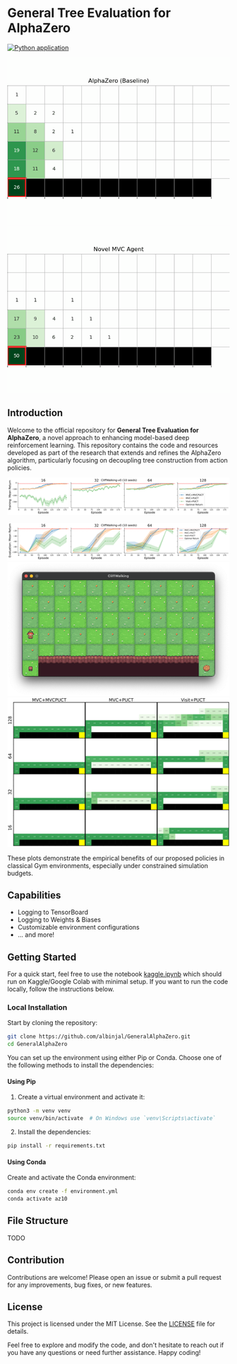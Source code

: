 # General Tree Evaluation for AlphaZero
[![Python application](https://github.com/albinjal/GeneralAlphaZero/actions/workflows/python-app.yml/badge.svg)](https://github.com/albinjal/GeneralAlphaZero/actions/workflows/python-app.yml)



![AlphaZeroGif](assets/AlphaZero.gif)
![MVCGif](assets/NovelMVCAgent.gif)
## Introduction
Welcome to the official repository for **General Tree Evaluation for AlphaZero**, a novel approach to enhancing model-based deep reinforcement learning. This repository contains the code and resources developed as part of the research that extends and refines the AlphaZero algorithm, particularly focusing on decoupling tree construction from action policies.


![Performance Comparison](assets/CliffWalking-v0_Self_Play_Mean_Discounted_Return.svg)

![Algorithm Efficiency](assets/CliffWalking-v0_Evaluation_Mean_Discounted_Returns.svg)
![cliffwalk](assets/env_picture.png)
![Project Overview](assets/CliffWalking-vo_Evaluation_Density.svg)


These plots demonstrate the empirical benefits of our proposed policies in classical Gym environments, especially under constrained simulation budgets.

## Capabilities
- Logging to TensorBoard
- Logging to Weights & Biases
- Customizable environment configurations
- ... and more!
## Getting Started
For a quick start, feel free to use the notebook [kaggle.ipynb](kaggle.ipynb) which should run on Kaggle/Google Colab with minimal setup. If you want to run the code locally, follow the instructions below.

### Local Installation
Start by cloning the repository:
```bash
git clone https://github.com/albinjal/GeneralAlphaZero.git
cd GeneralAlphaZero
```

You can set up the environment using either Pip or Conda. Choose one of the following methods to install the dependencies:

#### Using Pip

1. Create a virtual environment and activate it:
```bash
python3 -m venv venv
source venv/bin/activate  # On Windows use `venv\Scripts\activate`
```
2. Install the dependencies:
```bash
pip install -r requirements.txt
```

#### Using Conda
Create and activate the Conda environment:
```bash
conda env create -f environment.yml
conda activate az10
```


## File Structure
TODO

## Contribution
Contributions are welcome! Please open an issue or submit a pull request for any improvements, bug fixes, or new features.

## License
This project is licensed under the MIT License. See the [LICENSE](LICENSE) file for details.

Feel free to explore and modify the code, and don't hesitate to reach out if you have any questions or need further assistance. Happy coding!
